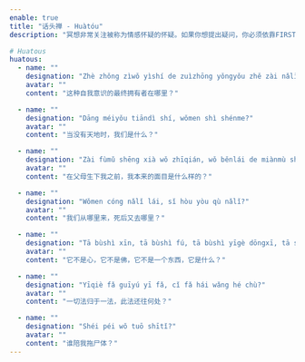 ```yaml
---
enable: true
title: "话头禅 - Huàtóu"
description: "冥想非常关注被称为情感怀疑的怀疑。如果你想提出疑问，你必须依靠FIRST DIAGUE，称为第一次对话。什么是phonetou？按照胡文先生的解释，当你要说对话的时候，你必须先开始思考，然后才能说出来。当你没有想要说话的想法时，如果你已经有了这个想法，那就是对话。想要说话，即使你还没有说出来，这仍然叫做对话。现在，当我开始冥想时，我还没有到达花头，但我也不在花头，我正在从花头走向花头，有一天我会到达花头。头。就在这时，那条线消失了……"

# Huatous
huatous:
  - name: ""
    designation: "Zhè zhǒng zìwǒ yìshí de zuìzhōng yǒngyǒu zhě zài nǎlǐ?"
    avatar: ""
    content: "这种自我意识的最终拥有者在哪里？"

  - name: ""
    designation: "Dāng méiyǒu tiāndì shí, wǒmen shì shénme?"
    avatar: ""
    content: "当没有天地时，我们是什么？"

  - name: ""
    designation: "Zài fùmǔ shēng xià wǒ zhīqián, wǒ běnlái de miànmù shì shénme yàng de?"
    avatar: ""
    content: "在父母生下我之前，我本来的面目是什么样的？"

  - name: ""
    designation: "Wǒmen cóng nǎlǐ lái, sǐ hòu yòu qù nǎlǐ?"
    avatar: ""
    content: "我们从哪里来，死后又去哪里？"

  - name: ""
    designation: "Tā bùshì xīn, tā bùshì fú, tā bùshì yīgè dōngxī, tā shì shénme?"
    avatar: ""
    content: "它不是心，它不是佛，它不是一个东西，它是什么？"

  - name: ""
    designation: "Yīqiè fǎ guīyú yī fǎ, cǐ fǎ hái wǎng hé chù?"
    avatar: ""
    content: "一切法归于一法，此法还往何处？"

  - name: ""
    designation: "Shéi péi wǒ tuō shītǐ?"
    avatar: ""
    content: "谁陪我拖尸体？"
---
```

